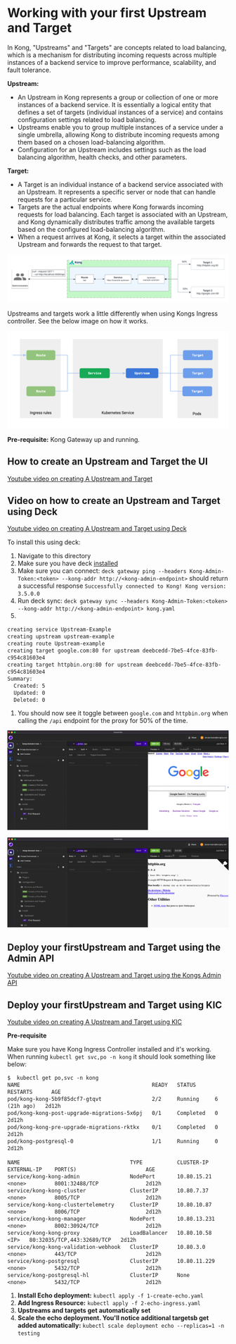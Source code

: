 # Working with your first Upstream and Target

In Kong, "Upstreams" and "Targets" are concepts related to load balancing, which is a mechanism for distributing incoming requests across multiple instances of a backend service to improve performance, scalability, and fault tolerance.

**Upstream:**

- An Upstream in Kong represents a group or collection of one or more instances of a backend service. It is essentially a logical entity that defines a set of targets (individual instances of a service) and contains configuration settings related to load balancing.
- Upstreams enable you to group multiple instances of a service under a single umbrella, allowing Kong to distribute incoming requests among them based on a chosen load-balancing algorithm.
- Configuration for an Upstream includes settings such as the load balancing algorithm, health checks, and other parameters.

**Target:**

- A Target is an individual instance of a backend service associated with an Upstream. It represents a specific server or node that can handle requests for a particular service.
- Targets are the actual endpoints where Kong forwards incoming requests for load balancing. Each target is associated with an Upstream, and Kong dynamically distributes traffic among the available targets based on the configured load-balancing algorithm.
- When a request arrives at Kong, it selects a target within the associated Upstream and forwards the request to that target.

![Upstream Targets](../images/upstream-targets2.png)

Upstreams and targets work a little differently when using Kongs Ingress controller. See the below image on how it works.

![Upstream Targets KIC](../images/upstreams-targets-k8.png)

**Pre-requisite:** Kong Gateway up and running.

## How to create an Upstream and Target the UI

[Youtube video on creating A Upstream and Target]()

## Video on how to create an Upstream and Target using Deck

[Youtube video on creating A Upstream and Target using Deck]()

To install this using deck:

1. Navigate to this directory
2. Make sure you have deck [installed](https://docs.konghq.com/deck/latest/installation/)
3. Make sure you can connect: `deck gateway ping --headers Kong-Admin-Token:<token> --kong-addr http://<kong-admin-endpoint>` should return a successful response `Successfully connected to Kong! Kong version:  3.5.0.0`
4. Run deck sync: `deck gateway sync --headers Kong-Admin-Token:<token> --kong-addr http://<kong-admin-endpoint> kong.yaml`
5. 
```
creating service Upstream-Example
creating upstream upstream-example
creating route Upstream-example
creating target google.com:80 for upstream deebcedd-7be5-4fce-83fb-c954c81603e4
creating target httpbin.org:80 for upstream deebcedd-7be5-4fce-83fb-c954c81603e4
Summary:
  Created: 5
  Updated: 0
  Deleted: 0
```

1. You should now see it toggle between `google.com` and `httpbin.org` when calling the `/api` endpoint for the proxy for 50% of the time.

![target 1](../images/target-1.png)


![target 2](../images/target-2.png)

## Deploy your firstUpstream and Target using the Admin API

[Youtube video on creating A Upstream and Target using the Kongs Admin API]()

## Deploy your firstUpstream and Target using KIC

[Youtube video on creating A Upstream and Target using KIC]()

**Pre-requisite**

Make sure you have Kong Ingress Controller installed and it's working. When running  `kubectl get svc,po -n kong` it should look something like below:

```
$  kubectl get po,svc -n kong
NAME                                          READY   STATUS      RESTARTS      AGE
pod/kong-kong-5b9f85dcf7-gtqvt                2/2     Running     6 (21h ago)   2d12h
pod/kong-kong-post-upgrade-migrations-5x6pj   0/1     Completed   0             2d12h
pod/kong-kong-pre-upgrade-migrations-rktkx    0/1     Completed   0             2d12h
pod/kong-postgresql-0                         1/1     Running     0             2d12h

NAME                                   TYPE           CLUSTER-IP     EXTERNAL-IP    PORT(S)                      AGE
service/kong-kong-admin                NodePort       10.80.15.21    <none>         8001:32488/TCP               2d12h
service/kong-kong-cluster              ClusterIP      10.80.7.37     <none>         8005/TCP                     2d12h
service/kong-kong-clustertelemetry     ClusterIP      10.80.10.87    <none>         8006/TCP                     2d12h
service/kong-kong-manager              NodePort       10.80.13.231   <none>         8002:30924/TCP               2d12h
service/kong-kong-proxy                LoadBalancer   10.80.10.58    <IP>   80:32035/TCP,443:32689/TCP   2d12h
service/kong-kong-validation-webhook   ClusterIP      10.80.3.0      <none>         443/TCP                      2d12h
service/kong-postgresql                ClusterIP      10.80.11.229   <none>         5432/TCP                     2d12h
service/kong-postgresql-hl             ClusterIP      None           <none>         5432/TCP                     2d12h
```

1. **Install Echo deployment:** `kubectl apply -f 1-create-echo.yaml`
2. **Add Ingress Resource:** `kubectl apply -f 2-echo-ingress.yaml` 
3. **Upstreams and targets get automatically set**
4. **Scale the echo deployment. You'll notice additional targetsb get added automatically:**  `kubectl scale deployment echo --replicas=1 -n testing`